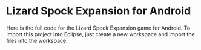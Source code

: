 Lizard Spock Expansion for Android
============================================

Here is the full code for the Lizard Spock Expansion game for Android. To import this project into Eclipse, just create a new workspace and import the files into the workspace.
